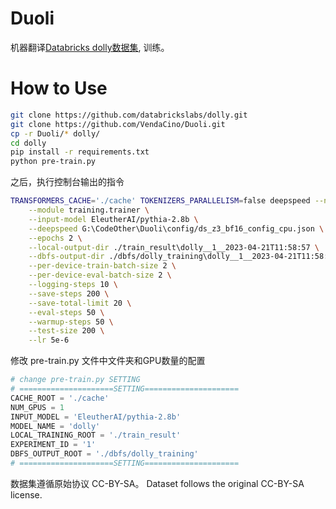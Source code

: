 # Duoli

机器翻译[Databricks dolly数据集](https://github.com/databrickslabs/dolly), 训练。

# How to Use
```bash
git clone https://github.com/databrickslabs/dolly.git
git clone https://github.com/VendaCino/Duoli.git
cp -r Duoli/* dolly/
cd dolly
pip install -r requirements.txt 
python pre-train.py
```
之后，执行控制台输出的指令

```bash
TRANSFORMERS_CACHE='./cache' TOKENIZERS_PARALLELISM=false deepspeed --num_gpus=1 \
    --module training.trainer \
    --input-model EleutherAI/pythia-2.8b \
    --deepspeed G:\CodeOther\Duoli\config/ds_z3_bf16_config_cpu.json \
    --epochs 2 \
    --local-output-dir ./train_result\dolly__1__2023-04-21T11:58:57 \
    --dbfs-output-dir ./dbfs/dolly_training\dolly__1__2023-04-21T11:58:57 \
    --per-device-train-batch-size 2 \
    --per-device-eval-batch-size 2 \
    --logging-steps 10 \
    --save-steps 200 \
    --save-total-limit 20 \
    --eval-steps 50 \
    --warmup-steps 50 \
    --test-size 200 \
    --lr 5e-6
```

修改 pre-train.py 文件中文件夹和GPU数量的配置
```py
# change pre-train.py SETTING
# =====================SETTING=====================
CACHE_ROOT = './cache'
NUM_GPUS = 1
INPUT_MODEL = 'EleutherAI/pythia-2.8b'
MODEL_NAME = 'dolly'
LOCAL_TRAINING_ROOT = './train_result'
EXPERIMENT_ID = '1'
DBFS_OUTPUT_ROOT = './dbfs/dolly_training'
# =====================SETTING=====================
```

数据集遵循原始协议 CC-BY-SA。
Dataset follows the original CC-BY-SA license.

